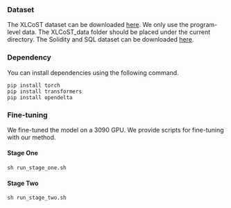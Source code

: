 ### Dataset
The XLCoST dataset can be downloaded [here](https://drive.google.com/file/d/1tZfsYQgWmc2gG340ru5VbrZ5aLIZ41_6/view).
We only use the program-level data. The XLCoST_data folder should be placed under the current directory. The Solidity and SQL dataset can be downloaded [here](https://github.com/fewshotcdcs/CDCS).

### Dependency
You can install dependencies using the following command.
```shell
pip install torch
pip install transformers
pip install opendelta
```
### Fine-tuning
We fine-tuned the model on a 3090 GPU. We provide scripts for fine-tuning with our method.
#### Stage One
```shell
sh run_stage_one.sh
```
#### Stage Two
```shell
sh run_stage_two.sh
```
